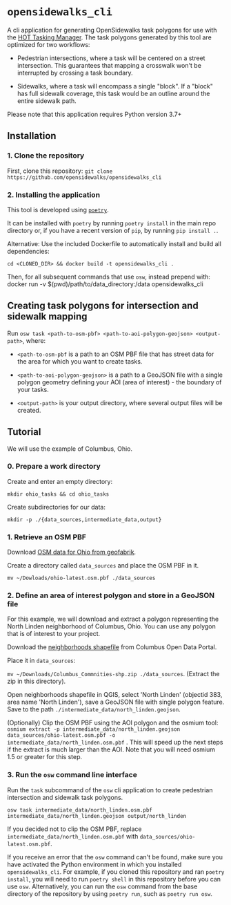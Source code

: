 # `opensidewalks_cli`

A cli application for generating OpenSidewalks task polygons for use with the
[HOT Tasking Manager](https://github.com/hotosm/tasking-manager). The task
polygons generated by this tool are optimized for two workflows:

- Pedestrian intersections, where a task will be centered on a street
intersection. This guarantees that mapping a crosswalk won't be interrupted by
crossing a task boundary.

- Sidewalks, where a task will encompass a single "block". If a "block" has
full sidewalk coverage, this task would be an outline around the entire
sidewalk path.

Please note that this application requires Python version 3.7+

## Installation

### 1. Clone the repository

First, clone this repository: `git clone https://github.com/opensidewalks/opensidewalks_cli`

### 2. Installing the application

This tool is developed using [`poetry`](https://python-poetry.org/).

It can be installed with `poetry` by running `poetry install` in the main repo
directory or, if you have a recent version of `pip`, by running `pip install .`.

Alternative: Use the included Dockerfile to automatically install and build all
dependencies:

    cd <CLONED_DIR> && docker build -t opensidewalks_cli .

Then, for all subsequent commands that use `osw`, instead prepend with:
    docker run -v $(pwd)/path/to/data_directory:/data opensidewalks_cli


## Creating task polygons for intersection and sidewalk mapping

Run `osw task <path-to-osm-pbf> <path-to-aoi-polygon-geojson> <output-path>`,
where:

- `<path-to-osm-pbf` is a path to an OSM PBF file that has street data for the
area for which you want to create tasks.

- `<path-to-aoi-polygon-geojson>` is a path to a GeoJSON file with a single
polygon geometry defining your AOI (area of interest) - the boundary of your
tasks.

- `<output-path>` is your output directory, where several output files will be
created.

## Tutorial

We will use the example of Columbus, Ohio.

### 0. Prepare a work directory

Create and enter an empty directory:

`mkdir ohio_tasks && cd ohio_tasks`

Create subdirectories for our data:

`mkdir -p ./{data_sources,intermediate_data,output}`

### 1. Retrieve an OSM PBF

Download [OSM data for Ohio from geofabrik](http://download.geofabrik.de/north-america/us/ohio-latest.osm.pbf).

Create a directory called `data_sources` and place the OSM PBF in it.

`mv ~/Dowloads/ohio-latest.osm.pbf ./data_sources`

### 2. Define an area of interest polygon and store in a GeoJSON file

For this example, we will download and extract a polygon representing the North
Linden neighborhood of Columbus, Ohio. You can use any polygon that is of
interest to your project.

Download the [neighborhoods shapefile](https://opendata.columbus.gov/datasets/columbus-communities)
from Columbus Open Data Portal.

Place it in `data_sources`:

`mv ~/Downloads/Columbus_Commnities-shp.zip ./data_sources`. (Extract the zip
in this directory).

Open neighborhoods shapefile in QGIS, select 'North Linden' (objectid 383, area
name 'North Linden'), save a GeoJSON file with single polygon feature. Save to
the path `./intermediate_data/north_linden.geojson`.

(Optionally) Clip the OSM PBF using the AOI polygon and the osmium tool:
`osmium extract -p intermediate_data/north_linden.geojson data_sources/ohio-latest.osm.pbf -o intermediate_data/north_linden.osm.pbf`
. This will speed up the next steps if the extract is much larger than the
AOI. Note that you will need osmium 1.5 or greater for this step.

### 3. Run the `osw` command line interface

Run the `task` subcommand of the `osw` cli application to create pedestrian
intersection and sidewalk task polygons.

`osw task intermediate_data/north_linden.osm.pbf intermediate_data/north_linden.geojson output/north_linden`

If you decided not to clip the OSM PBF, replace
`intermediate_data/north_linden.osm.pbf` with
`data_sources/ohio-latest.osm.pbf`.

If you receive an error that the `osw` command can't be found, make sure you
have activated the Python environment in which you installed
`opensidewalks_cli`. For example, if you cloned this repository and ran
`poetry install`, you will need to run `poetry shell` in this repository before
you can use `osw`. Alternatively, you can run the `osw` command from the base
directory of the repository by using `poetry run`, such as `poetry run osw`.
